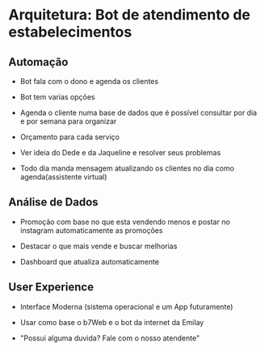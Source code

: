 # Arquitetura: Bot de atendimento de estabelecimentos

## Automação

- Bot fala com o dono e agenda os clientes

- Bot tem varias opções

- Agenda o cliente numa base de dados que é possível consultar por dia e por semana para organizar

- Orçamento para cada serviço

- Ver ideia do Dede e da Jaqueline e resolver seus problemas

- Todo dia manda mensagem atualizando os clientes no dia como agenda(assistente virtual)

## Análise de Dados

- Promoção com base no que esta vendendo menos e postar no instagram automaticamente as promoções

- Destacar o que mais vende e buscar melhorias

- Dashboard que atualiza automaticamente

## User Experience

- Interface Moderna (sistema operacional e um App futuramente)

- Usar como base o b7Web e o bot da internet da Emilay

- "Possui alguma duvida? Fale com o nosso atendente"
